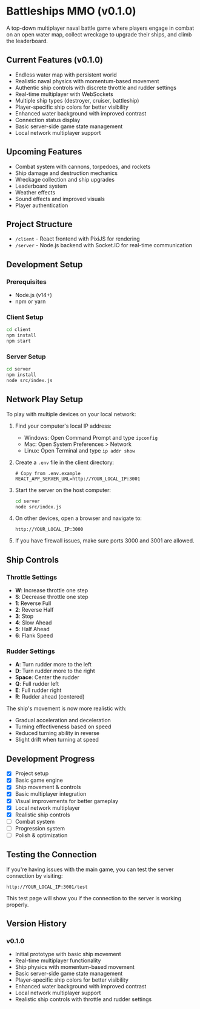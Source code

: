 # Battleships MMO (v0.1.0)

A top-down multiplayer naval battle game where players engage in combat on an open water map, collect wreckage to upgrade their ships, and climb the leaderboard.

## Current Features (v0.1.0)

- Endless water map with persistent world
- Realistic naval physics with momentum-based movement
- Authentic ship controls with discrete throttle and rudder settings
- Real-time multiplayer with WebSockets
- Multiple ship types (destroyer, cruiser, battleship)
- Player-specific ship colors for better visibility
- Enhanced water background with improved contrast
- Connection status display
- Basic server-side game state management
- Local network multiplayer support

## Upcoming Features

- Combat system with cannons, torpedoes, and rockets
- Ship damage and destruction mechanics
- Wreckage collection and ship upgrades
- Leaderboard system
- Weather effects
- Sound effects and improved visuals
- Player authentication

## Project Structure

- `/client` - React frontend with PixiJS for rendering
- `/server` - Node.js backend with Socket.IO for real-time communication

## Development Setup

### Prerequisites

- Node.js (v14+)
- npm or yarn

### Client Setup

```bash
cd client
npm install
npm start
```

### Server Setup

```bash
cd server
npm install
node src/index.js
```

## Network Play Setup

To play with multiple devices on your local network:

1. Find your computer's local IP address:
   - Windows: Open Command Prompt and type `ipconfig`
   - Mac: Open System Preferences > Network
   - Linux: Open Terminal and type `ip addr show`

2. Create a `.env` file in the client directory:
   ```
   # Copy from .env.example
   REACT_APP_SERVER_URL=http://YOUR_LOCAL_IP:3001
   ```

3. Start the server on the host computer:
   ```bash
   cd server
   node src/index.js
   ```

4. On other devices, open a browser and navigate to:
   ```
   http://YOUR_LOCAL_IP:3000
   ```

5. If you have firewall issues, make sure ports 3000 and 3001 are allowed.

## Ship Controls

### Throttle Settings
- **W**: Increase throttle one step
- **S**: Decrease throttle one step
- **1**: Reverse Full
- **2**: Reverse Half
- **3**: Stop
- **4**: Slow Ahead
- **5**: Half Ahead
- **6**: Flank Speed

### Rudder Settings
- **A**: Turn rudder more to the left
- **D**: Turn rudder more to the right
- **Space**: Center the rudder
- **Q**: Full rudder left
- **E**: Full rudder right
- **R**: Rudder ahead (centered)

The ship's movement is now more realistic with:
- Gradual acceleration and deceleration
- Turning effectiveness based on speed
- Reduced turning ability in reverse
- Slight drift when turning at speed

## Development Progress

- [x] Project setup
- [x] Basic game engine
- [x] Ship movement & controls
- [x] Basic multiplayer integration
- [x] Visual improvements for better gameplay
- [x] Local network multiplayer
- [x] Realistic ship controls
- [ ] Combat system
- [ ] Progression system
- [ ] Polish & optimization

## Testing the Connection

If you're having issues with the main game, you can test the server connection by visiting:
```
http://YOUR_LOCAL_IP:3001/test
```

This test page will show you if the connection to the server is working properly.

## Version History

### v0.1.0
- Initial prototype with basic ship movement
- Real-time multiplayer functionality
- Ship physics with momentum-based movement
- Basic server-side game state management
- Player-specific ship colors for better visibility
- Enhanced water background with improved contrast
- Local network multiplayer support
- Realistic ship controls with throttle and rudder settings 